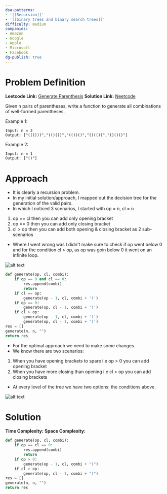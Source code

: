```yaml
---
dsa-patterns: 
- '[[Recursion]]'
- '[[binary trees and binary search trees]]'
difficulty: medium
companies: 
- Amazon
- Google
- Apple 
- Microsoft
- Facebook
dg-publish: true
---
```

# Problem Definition

**Leetcode Link:** [Generate Parenthesis](https://leetcode.com/problems/generate-parentheses/description/)
**Solution Link:** [Neetcode](https://www.youtube.com/watch?v=s9fokUqJ76A) 

Given n pairs of parentheses, write a function to generate all combinations of well-formed parentheses.

Example 1:
```
Input: n = 3
Output: ["((()))","(()())","(())()","()(())","()()()"]
```

Example 2:
```
Input: n = 1
Output: ["()"]
```

# Approach 

- It is clearly a recursion problem.
- In my initial solution/approach, I mapped out the decision tree for the generation of the valid pairs.
- In which I noticed 3 scenarios, I started with op = n, cl = n
1. op == cl then you can add only opening bracket
2. op == 0 then you can add only closing bracket
3. cl > op then you can add both opening & closing bracket as 2 sub-scenarios
- Where I went wrong was I didn't make sure to check if op went below 0 and for the condition cl > op, as op was goin below 0 it went on an infinite loop.

![alt text](DSA-Problems/Recursion/Medium/image.png)

```python
def generate(op, cl, combi):
    if op == 0 and cl == 0:
        res.append(combi)
        return
    if cl == op:
        generate(op - 1, cl, combi + '(')
    if op == 0:
        generate(op, cl - 1, combi + ')')
    if cl > op:
        generate(op - 1, cl, combi + '(')
        generate(op, cl - 1, combi + ')')
res = []
generate(n, n, "")
return res
```

- For the optimal approach we need to make some changes.
- We know there are two scenarios:
1. When you have opening brackets to spare i.e op > 0 you can add opening bracket
2. When you have more closing than opening i.e cl > op you can add closing brackets
- At every level of the tree we have two options: the conditions above.

![alt text](DSA-Problems/Recursion/Medium/image-1.png)

# Solution

**Time Complexity:** 
**Space Complexity:**

```python
def generate(op, cl, combi):
    if op == cl == 0:
        res.append(combi)
        return
    if op > 0:
        generate(op - 1, cl, combi + "(")
    if cl > op:
        generate(op, cl - 1, combi + ")")
res = []
generate(n, n, "")
return res
```